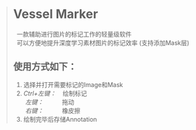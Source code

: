 ># **Vessel Marker**
>
>  &nbsp;&nbsp;一款辅助进行图片的标记工作的轻量级软件 </br>
>  &nbsp;&nbsp;可以方便地提升深度学习素材图片的标记效率 (支持添加Mask层)
>## **使用方式如下：**
> 1.   选择并打开需要标记的Image和Mask
> 2.   *Ctrl+左键：* &nbsp;&nbsp;  绘制标记  
>   &nbsp;*左键：*&nbsp;&nbsp;&nbsp;&nbsp;&nbsp;&nbsp;&nbsp;&nbsp;&nbsp;&nbsp;&nbsp;拖动  
>   &nbsp;*右键：*&nbsp;&nbsp;&nbsp;&nbsp;&nbsp;&nbsp;&nbsp;&nbsp;&nbsp;&nbsp;&nbsp;橡皮擦
> 3.   绘制完毕后存储Annotation
